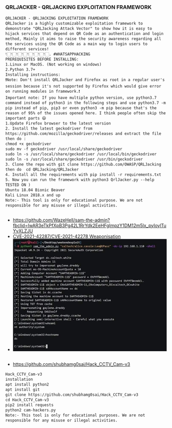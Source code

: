 ### QRLJACKER - QRLJACKING EXPLOITATION FRAMEWORK
```
QRLJACKER - QRLJACKING EXPLOITATION FRAMEWORK
QRLJacker is a highly customizable exploitation framework to demonstrate "QRLJacking Attack Vector" to show how it is easy to hijack services that depend on QR Code as an authentication and login method, Mainly it aims to raise the security awareness regarding all the services using the QR Code as a main way to login users to different services!
👇🏻👇🏻👇🏻👇🏻👇🏻👇🏻👇🏻👇🏻. #WHATSAPPHACKING
PREREQUISITES BEFORE INSTALLING:
1.Linux or MacOS. (Not working on windows)
2.Python 3.7+
Installing instructions:
❗Note: Don't install QRLJacker and Firefox as root in a regular user's session because it's not supported by Firefox which would give error on running modules in framework.❗
Important note: If you have multiple python version, use python3.7 command instead of python3 in the following steps and use python3.7 -m pip instead of pip, pip3 or even python3 -m pip because that's the reason of 95% of the issues opened here. I think people often skip the important parts 😄
1.Update Firefox browser to the latest version
2. Install the latest geckodriver from https://github.com/mozilla/geckodriver/releases and extract the file then do :
chmod +x geckodriver
sudo mv -f geckodriver /usr/local/share/geckodriver
sudo ln -s /usr/local/share/geckodriver /usr/local/bin/geckodriver
sudo ln -s /usr/local/share/geckodriver /usr/bin/geckodriver
3. Clone the repo with git clone https://github.com/OWASP/QRLJacking
then do  cd QRLJacking/QRLJacker
4. Install all the requirements with pip install -r requirements.txt
5. Now you can run the framework with python3 QrlJacker.py --help
TESTED ON )
Ubuntu 18.04 Bionic Beaver
Kali Linux 2018.x and up
Note:- This tool is only for educational purpose. We are not responsible for any misuse or illegal activities.
```
##
####
* https://github.com/WazeHell/sam-the-admin?fbclid=IwAR3eTkPfXpB3Pg42L1RrYdk2EeHFgImpzY1DM12m5lx_pyIoylTuYvXLZJU
* [CVE-2021-42287/CVE-2021-42278 Weaponisation](https://exploit.ph/cve-2021-42287-cve-2021-42278-weaponisation.html)
* ![sam](https://github.com/jumbokh/Network-class/blob/main/images/samAdmin.jpg)

##
* https://github.com/shubhamg0sai/Hack_CCTV_Cam-v3
```
Hack_CCTV_Cam-v3
installation
apt install python2
apt install git
git clone https://github.com/shubhamg0sai/Hack_CCTV_Cam-v3
cd Hack_CCTV_Cam-v3
pip2 install requests
python2 cam-hackers.py
Note:- This tool is only for educational purposes. We are not responsible for any misuse or illegal activities.
```
